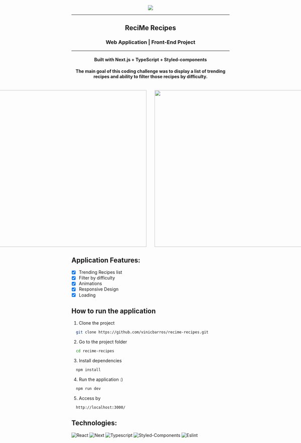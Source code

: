 <div align="center"><img src="https://i.imgur.com/UrtsPXR.png"></img></div>
<hr>
<h2 align=center>ReciMe Recipes</h2>
<h3 align=center>Web Application | Front-End Project</h3>
<hr>
<h4 align=center>Built with Next.js + TypeScript + Styled-components</h4>

<h4 align=center>The main goal of this coding challenge was to display a list of trending recipes and ability to filter those recipes by difficulty.</h4>

<br>

<div align=center style="display: flex; flex-direction: row; justify-content: center; gap: 5%;">
  <div>
    <img width="500px" src="https://i.imgur.com/cerbbvc.png">
  </div>
  <div>
    <img width="500px" src="https://i.imgur.com/tF58pZB.png">
  </div>
</div>

## Application Features:

- [x] Trending Recipes list
- [x] Filter by difficulty
- [x] Animations
- [x] Responsive Design
- [x] Loading

## How to run the application

1. Clone the project

```bash
  git clone https://github.com/vinicbarros/recime-recipes.git
```

2. Go to the project folder

```bash
  cd recime-recipes
```

3. Install dependencies

```bash
  npm install
```

4. Run the application :)

```bash
  npm run dev
```

5. Access by
```bash
  http://localhost:3000/
```

## Technologies:

![React](https://img.shields.io/badge/React-20232A?style=for-the-badge&logo=react&logoColor=61DAFB)
![Next](https://img.shields.io/badge/Next-black?style=for-the-badge&logo=next.js&logoColor=white)
![Typescript](https://img.shields.io/badge/TypeScript-007ACC?style=for-the-badge&logo=typescript&logoColor=white)
![Styled-Components](https://img.shields.io/badge/styled--components-DB7093?style=for-the-badge&logo=styled-components&logoColor=white)
![Eslint](https://img.shields.io/badge/ESLint-4B3263?style=for-the-badge&logo=eslint&logoColor=white)

